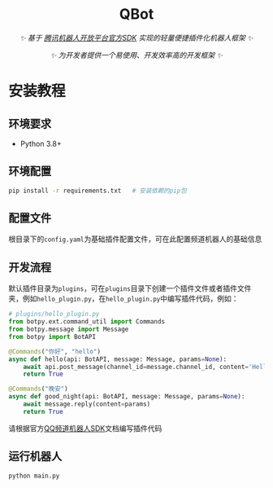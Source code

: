 <div align="center">

# QBot

_✨ 基于 [腾讯机器人开放平台官方SDK](https://bot.q.qq.com/wiki/develop/api/) 实现的轻量便捷插件化机器人框架 ✨_

_✨ 为开发者提供一个易使用、开发效率高的开发框架 ✨_


</div>



# 安装教程

## 环境要求

- Python 3.8+

## 环境配置

```bash
pip install -r requirements.txt   # 安装依赖的pip包
```

## 配置文件

根目录下的`config.yaml`为基础插件配置文件，可在此配置频道机器人的基础信息

## 开发流程

默认插件目录为`plugins`，可在`plugins`目录下创建一个插件文件或者插件文件夹，例如`hello_plugin.py`，在`hello_plugin.py`中编写插件代码，例如：

```python
# plugins/hello_plugin.py
from botpy.ext.command_util import Commands
from botpy.message import Message
from botpy import BotAPI

@Commands("你好", "hello")
async def hello(api: BotAPI, message: Message, params=None):
    await api.post_message(channel_id=message.channel_id, content='Hello,World!', msg_id=message.id)
    return True

@Commands("晚安")
async def good_night(api: BotAPI, message: Message, params=None):
    await message.reply(content=params)
    return True
```

请根据官方[QQ频道机器人SDK](https://bot.q.qq.com/wiki/develop/pythonsdk/)文档编写插件代码


## 运行机器人

```bash 
python main.py
```     